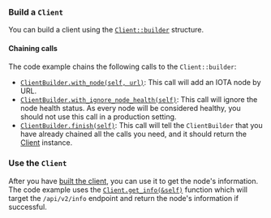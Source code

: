 ### Build a `Client`

You can build a client using
the [`Client::builder`](https://docs.rs/iota-client/latest/iota_client/builder/struct.ClientBuilder.html)
structure.

#### Chaining calls

The code example chains the following calls to the `Client::builder`:

* [`ClientBuilder.with_node(self, url)`](https://docs.rs/iota-client/latest/iota_client/builder/struct.ClientBuilder.html#method.with_node):
  This call will add an IOTA node by URL.
* [`ClientBuilder.with_ignore_node_health(self)`](https://docs.rs/iota-client/latest/iota_client/builder/struct.ClientBuilder.html#method.with_ignore_node_health):
  This call will ignore the node health status.  As every node will be considered healthy, you should not use this call
  in a production setting.
* [`ClientBuilder.finish(self)`](https://docs.rs/iota-client/latest/iota_client/builder/struct.ClientBuilder.html#method.finish):
  This call will tell the `ClientBuilder` that you have already chained all the calls you need, and it should return
  the [Client](https://docs.rs/iota-client/latest/iota_client/client/index.html) instance.

### Use the `Client`

After you have [built the client](#build-a-client), you can use it to get the node's information. The code example uses
the [`Client.get_info(&self)`](https://docs.rs/iota-client/latest/iota_client/client/struct.Client.html#method.get_info)
function which will target the `/api/v2/info` endpoint and return the node's information if successful.  